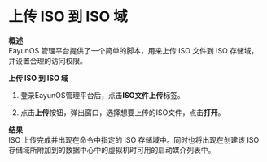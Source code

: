 # 上传 ISO 到 ISO 域

**概述**<br/>
EayunOS 管理平台提供了一个简单的脚本，用来上传 ISO 文件到 ISO
存储域，并设置合理的访问权限。

**上传 ISO 到 ISO 域**

1. 登录EayunOS管理平台后，点击**ISO文件上传**标签。

2. 点击**上传**按钮，弹出窗口，选择想要上传的ISO文件，点击**打开**。

**结果**<br/>
ISO 上传完成并出现在命令中指定的 ISO 存储域中。同时也将出现在创建该 ISO
存储域所附加到的数据中心中的虚拟机时可用的启动媒介列表中。

